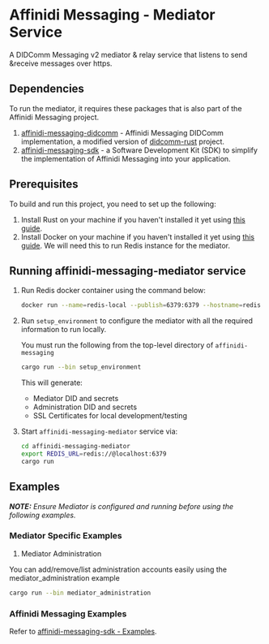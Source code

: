 # Affinidi Messaging - Mediator Service

A DIDComm Messaging v2 mediator & relay service that listens to send &receive messages over https.

## Dependencies

To run the mediator, it requires these packages that is also part of the Affinidi Messaging project.

1. [affinidi-messaging-didcomm](../affinidi-messaging-didcomm/) - Affinidi Messaging DIDComm implementation, a modified version of [didcomm-rust](https://github.com/sicpa-dlab/didcomm-rust) project.
2. [affinidi-messaging-sdk](../affinidi-messaging-sdk/) - a Software Development Kit (SDK) to simplify the implementation of Affinidi Messaging into your application.

## Prerequisites

To build and run this project, you need to set up the following:

1. Install Rust on your machine if you haven't installed it yet using [this guide](https://www.rust-lang.org/tools/install).
2. Install Docker on your machine if you haven't installed it yet using [this guide](https://docs.docker.com/desktop/). We will need this to run Redis instance for the mediator.

## Running affinidi-messaging-mediator service

1. Run Redis docker container using the command below:

   ```bash
   docker run --name=redis-local --publish=6379:6379 --hostname=redis --restart=on-failure --detach redis:latest
   ```

2. Run `setup_environment` to configure the mediator with all the required information to run locally.

   You must run the following from the top-level directory of `affinidi-messaging`

   ```bash
   cargo run --bin setup_environment
   ```

   This will generate:

   - Mediator DID and secrets
   - Administration DID and secrets
   - SSL Certificates for local development/testing

3. Start `affinidi-messaging-mediator` service via:

   ```bash
   cd affinidi-messaging-mediator
   export REDIS_URL=redis://@localhost:6379
   cargo run
   ```

## Examples

_**NOTE:**_ _Ensure Mediator is configured and running before using the following examples._

### Mediator Specific Examples

1. Mediator Administration

You can add/remove/list administration accounts easily using the mediator_administration example

```bash
cargo run --bin mediator_administration
```

### Affinidi Messaging Examples

Refer to [affinidi-messaging-sdk - Examples](../affinidi-messaging-sdk#examples).
